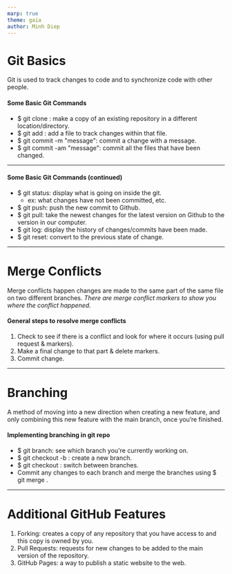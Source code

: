 ```yaml
---
marp: true
theme: gaia
author: Minh Diep
---
```

# Git Basics
Git is used to track changes to code and to synchronize code with other people. 
#### Some Basic Git Commands
- $ git clone <url>: make a copy of an existing repository in a different location/directory. 
- $ git add <filename>: add a file to track changes within that file.
- $ git commit -m "message": commit a change with a message.
- $ git commit -am "message": commit all the files that have been changed.
___
#### Some Basic Git Commands (continued)
- $ git status: display what is going on inside the git.
    - ex: what changes have not been committed, etc. 
- $ git push: push the new commit to Github.
- $ git pull: take the newest changes for the latest version on Github to the version in our computer. 
- $ git log: display the history of changes/commits have been made. 
- $ git reset: convert to the previous state of change. 
___
# Merge Conflicts
Merge conflicts happen changes are made to the same part of the same file on two different branches. _There are merge conflict markers to show you where the conflict happened._
#### General steps to resolve merge conflicts
1. Check to see if there is a conflict and look for where it occurs (using pull request & markers).
2. Make a final change to that part & delete markers. 
3. Commit change. 
___
# Branching
A method of moving into a new direction when creating a new feature, and only combining this new feature with the main branch, once you’re finished. 
#### Implementing branching in git repo
- $ git branch: see which branch you're currently working on.
- $ git checkout -b <name>: create a new branch. 
- $ git checkout <name>: switch between branches.
- Commit any changes to each branch and merge the branches using $ git merge <other branch name>. 
___
# Additional GitHub Features
1. Forking: creates a copy of any repository that you have access to and this copy is owned by you.
2. Pull Requests: requests for new changes to be added to the main version of the repository. 
3. GitHub Pages: a way to publish a static website to the web.